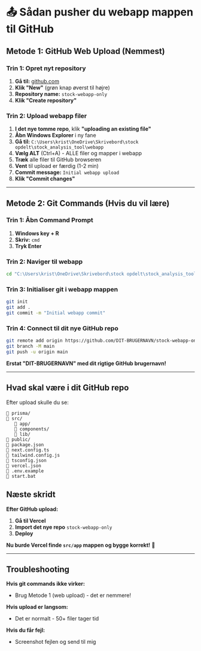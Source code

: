 # 📤 Sådan pusher du webapp mappen til GitHub

## Metode 1: GitHub Web Upload (Nemmest)

### Trin 1: Opret nyt repository
1. **Gå til:** [github.com](https://github.com)
2. **Klik "New"** (grøn knap øverst til højre)
3. **Repository name:** `stock-webapp-only`
4. **Klik "Create repository"**

### Trin 2: Upload webapp filer
1. **I det nye tomme repo**, klik **"uploading an existing file"**
2. **Åbn Windows Explorer** i ny fane
3. **Gå til:** `C:\Users\krist\OneDrive\Skrivebord\stock opdelt\stock_analysis_tool\webapp`
4. **Vælg ALT** (Ctrl+A) - ALLE filer og mapper i webapp
5. **Træk** alle filer til GitHub browseren
6. **Vent** til upload er færdig (1-2 min)
7. **Commit message:** `Initial webapp upload`
8. **Klik "Commit changes"**

---

## Metode 2: Git Commands (Hvis du vil lære)

### Trin 1: Åbn Command Prompt
1. **Windows key + R**
2. **Skriv:** `cmd`
3. **Tryk Enter**

### Trin 2: Naviger til webapp
```bash
cd "C:\Users\krist\OneDrive\Skrivebord\stock opdelt\stock_analysis_tool\webapp"
```

### Trin 3: Initialiser git i webapp mappen
```bash
git init
git add .
git commit -m "Initial webapp commit"
```

### Trin 4: Connect til dit nye GitHub repo
```bash
git remote add origin https://github.com/DIT-BRUGERNAVN/stock-webapp-only.git
git branch -M main
git push -u origin main
```

**Erstat "DIT-BRUGERNAVN" med dit rigtige GitHub brugernavn!**

---

## Hvad skal være i dit GitHub repo

Efter upload skulle du se:
```
📁 prisma/
📁 src/
   📁 app/
   📁 components/
   📁 lib/
📁 public/
📄 package.json
📄 next.config.ts
📄 tailwind.config.js
📄 tsconfig.json
📄 vercel.json
📄 .env.example
📄 start.bat
```

## Næste skridt

**Efter GitHub upload:**
1. **Gå til Vercel**
2. **Import det nye repo** `stock-webapp-only`
3. **Deploy**

**Nu burde Vercel finde `src/app` mappen og bygge korrekt!** 🚀

---

## Troubleshooting

**Hvis git commands ikke virker:**
- Brug Metode 1 (web upload) - det er nemmere!

**Hvis upload er langsom:**
- Det er normalt - 50+ filer tager tid

**Hvis du får fejl:**
- Screenshot fejlen og send til mig